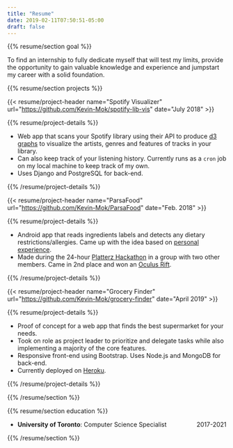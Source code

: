 ```yaml
---
title: "Resume"
date: 2019-02-11T07:50:51-05:00
draft: false
---
```

{{% resume/section goal %}}<!--- {{{ -->

To find an internship to fully dedicate myself that will test my limits,
provide the opportunity to gain valuable knowledge and experience and
jumpstart my career with a solid foundation.

<!--- }}} -->

{{% resume/section projects %}}<!--- {{{ -->

<!--- Spotify Graphs {{{ -->

{{< resume/project-header name="Spotify Visualizer" url="https://github.com/Kevin-Mok/spotify-lib-vis" date="July 2018" >}}

{{% resume/project-details %}}

- Web app that scans your Spotify library using their API to produce [d3
  graphs][d3 graph examples] to visualize the artists, genres and features
  of tracks in your library.
- Can also keep track of your listening history. Currently runs as a `cron`
  job on my local machine to keep track of my own.
- Uses Django and PostgreSQL for back-end.

[d3 graph examples]: https://github.com/d3/d3/wiki/Gallery

{{% /resume/project-details %}}

<!--- Spotify Graphs }}} -->

<!--- ParsaFood {{{ -->

{{< resume/project-header name="ParsaFood" url="https://github.com/Kevin-Mok/ParsaFood" date="Feb. 2018" >}}

{{% resume/project-details %}}
- Android app that reads ingredients labels and detects any dietary			
  restrictions/allergies. Came up with the idea based on 
  [personal experience][Parsafood motivation].
- Made during the 24-hour [Platterz	Hackathon][Platterz Hackathon event] in
  a group with two other members. Came in 2nd place and won an 
  [Oculus Rift][Oculus Rift Amazon].

[Parsafood repo]: https://github.com/Kevin-Mok/ParsaFood
[Parsafood motivation]: https://github.com/Kevin-Mok/ParsaFood#motivation
[Platterz Hackathon event]: https://www.eventbrite.com/e/platterz-hackathon-tickets-42682237722
[Oculus Rift Amazon]: https://www.amazon.ca/Oculus-Rift-Windows-VR-Headset/dp/B00VF0IXEY/ref=sr_1_1_sspa?ie=UTF8&qid=1520422949&sr=8-1-spons&keywords=oculus+rift&psc=1
{{% /resume/project-details %}}

<!--- ParsaFood }}} -->
 
<!--- Grocery Finder {{{ -->

{{< resume/project-header name="Grocery Finder" url="https://github.com/Kevin-Mok/grocery-finder" date="April 2019" >}}

{{% resume/project-details %}}
- Proof of concept for a web app that finds the best supermarket for your needs.
- Took on role as project leader to prioritize and delegate tasks while
  also implementing a majority of the core features.
- Responsive front-end using Bootstrap. Uses Node.js and MongoDB for back-end.
- Currently deployed on [Heroku][Grocery Finder Heroku].

[Grocery Finder Heroku]: http://www.grocery-finder.ml

{{% /resume/project-details %}}


<!--- Grocery Finder }}} -->

{{% /resume/section %}}<!--- }}} -->

{{% resume/section education %}}<!--- {{{ -->

- **University of Toronto**: Computer Science Specialist <div style="float:right">2017-2021</div>

{{% /resume/section %}}<!--- }}} -->
